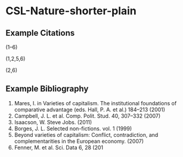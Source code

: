 # CSL-Nature-shorter-plain

## Example Citations

(1–6)

(1,2,5,6)

(2,6)

## Example Bibliography

1. Mares, I. in Varieties of capitalism. The institutional foundations of comparative advantage (eds. Hall, P. A. et al.) 184–213 (2001)
2. Campbell, J. L. et al. Comp. Polit. Stud. 40, 307–332 (2007)
3. Isaacson, W. Steve Jobs. (2011)
4. Borges, J. L. Selected non-fictions. vol. 1 (1999)
5. Beyond varieties of capitalism: Conflict, contradiction, and complementarities in the European economy. (2007)
6. Fenner, M. et al. Sci. Data 6, 28 (201
